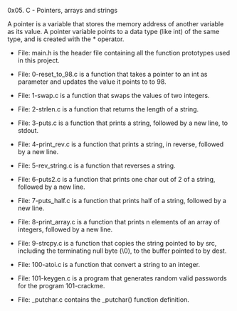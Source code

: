0x05. C - Pointers, arrays and strings

A pointer is a variable that stores the memory address of another variable as its value. A pointer variable points to a data type (like int) of the same type, and is created with the * operator.


* File: main.h is the header file containing all the function prototypes used in this project.

* File: 0-reset_to_98.c is a function that takes a pointer to an int as parameter and updates the value it points to to 98.

* File: 1-swap.c is a function that swaps the values of two integers.

* File: 2-strlen.c is a function that returns the length of a string.

* File: 3-puts.c is a function that prints a string, followed by a new line, to stdout.

* File: 4-print_rev.c is a function that prints a string, in reverse, followed by a new line.

* File: 5-rev_string.c is a function that reverses a string.

* File: 6-puts2.c is a function that prints one char out of 2 of a string, followed by a new line.

* File: 7-puts_half.c is a function that prints half of a string, followed by a new line.

* File: 8-print_array.c is a function that prints n elements of an array of integers, followed by a new line.

* File: 9-strcpy.c is a function that copies the string pointed to by src, including the terminating null byte (\0), to the buffer pointed to by dest.

* File: 100-atoi.c is a function that convert a string to an integer.

* File: 101-keygen.c is a program that generates random valid passwords for the program 101-crackme.

* File: _putchar.c contains the _putchar() function definition.
